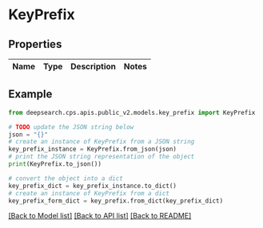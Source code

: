 # KeyPrefix


## Properties

Name | Type | Description | Notes
------------ | ------------- | ------------- | -------------

## Example

```python
from deepsearch.cps.apis.public_v2.models.key_prefix import KeyPrefix

# TODO update the JSON string below
json = "{}"
# create an instance of KeyPrefix from a JSON string
key_prefix_instance = KeyPrefix.from_json(json)
# print the JSON string representation of the object
print(KeyPrefix.to_json())

# convert the object into a dict
key_prefix_dict = key_prefix_instance.to_dict()
# create an instance of KeyPrefix from a dict
key_prefix_form_dict = key_prefix.from_dict(key_prefix_dict)
```
[[Back to Model list]](../README.md#documentation-for-models) [[Back to API list]](../README.md#documentation-for-api-endpoints) [[Back to README]](../README.md)


